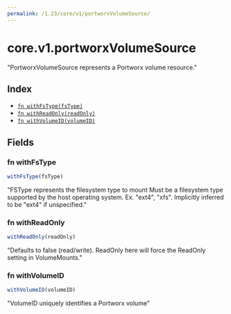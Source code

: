 ```yaml
---
permalink: /1.23/core/v1/portworxVolumeSource/
---
```


# core.v1.portworxVolumeSource

"PortworxVolumeSource represents a Portworx volume resource."

## Index

* [`fn withFsType(fsType)`](#fn-withfstype)
* [`fn withReadOnly(readOnly)`](#fn-withreadonly)
* [`fn withVolumeID(volumeID)`](#fn-withvolumeid)

## Fields

### fn withFsType

```ts
withFsType(fsType)
```

"FSType represents the filesystem type to mount Must be a filesystem type supported by the host operating system. Ex. \"ext4\", \"xfs\". Implicitly inferred to be \"ext4\" if unspecified."

### fn withReadOnly

```ts
withReadOnly(readOnly)
```

"Defaults to false (read/write). ReadOnly here will force the ReadOnly setting in VolumeMounts."

### fn withVolumeID

```ts
withVolumeID(volumeID)
```

"VolumeID uniquely identifies a Portworx volume"